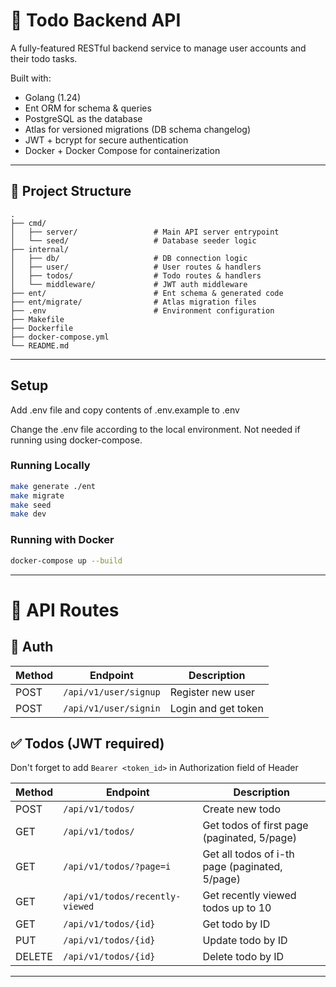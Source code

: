 # 📝 Todo Backend API

A fully-featured RESTful backend service to manage user accounts and their todo tasks.

Built with:
- Golang (1.24)
- Ent ORM for schema & queries
- PostgreSQL as the database
- Atlas for versioned migrations (DB schema changelog)
- JWT + bcrypt for secure authentication
- Docker + Docker Compose for containerization

---

## 📁 Project Structure

```
.
├── cmd/
│   ├── server/                 # Main API server entrypoint
│   └── seed/                   # Database seeder logic
├── internal/
│   ├── db/                     # DB connection logic
│   ├── user/                   # User routes & handlers
│   ├── todos/                  # Todo routes & handlers
│   └── middleware/             # JWT auth middleware
├── ent/                        # Ent schema & generated code
├── ent/migrate/                # Atlas migration files
├── .env                        # Environment configuration
├── Makefile
├── Dockerfile
├── docker-compose.yml
└── README.md
```

---

## Setup

Add .env file and copy contents of .env.example to .env

Change the .env file according to the local environment. Not needed if running using docker-compose.

### Running Locally

```bash
make generate ./ent
make migrate
make seed
make dev
```

### Running with Docker

```bash
docker-compose up --build
```

---

# 📮 API Routes

## 🔐 Auth

| Method | Endpoint | Description |
|--------|----------|-------------|
| POST | `/api/v1/user/signup` | Register new user |
| POST | `/api/v1/user/signin` | Login and get token |

## ✅ Todos (JWT required)

Don't forget to add `Bearer <token_id>` in Authorization field of Header

| Method | Endpoint | Description |
|--------|----------|-------------|
| POST | `/api/v1/todos/` | Create new todo |
| GET | `/api/v1/todos/` | Get todos of first page (paginated, 5/page) |
| GET | `/api/v1/todos/?page=i` | Get all todos of i-th page (paginated, 5/page) |
| GET | `/api/v1/todos/recently-viewed` | Get recently viewed todos up to 10 |
| GET | `/api/v1/todos/{id}` | Get todo by ID |
| PUT | `/api/v1/todos/{id}` | Update todo by ID |
| DELETE | `/api/v1/todos/{id}` | Delete todo by ID |

---
